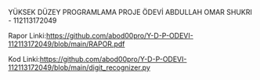 YÜKSEK DÜZEY PROGRAMLAMA PROJE ÖDEVİ
ABDULLAH OMAR SHUKRI - 112113172049

Rapor Linki:https://github.com/abod00pro/Y-D-P-ODEVI-112113172049/blob/main/RAPOR.pdf

Kod Linki:https://github.com/abod00pro/Y-D-P-ODEVI-112113172049/blob/main/digit_recognizer.py
